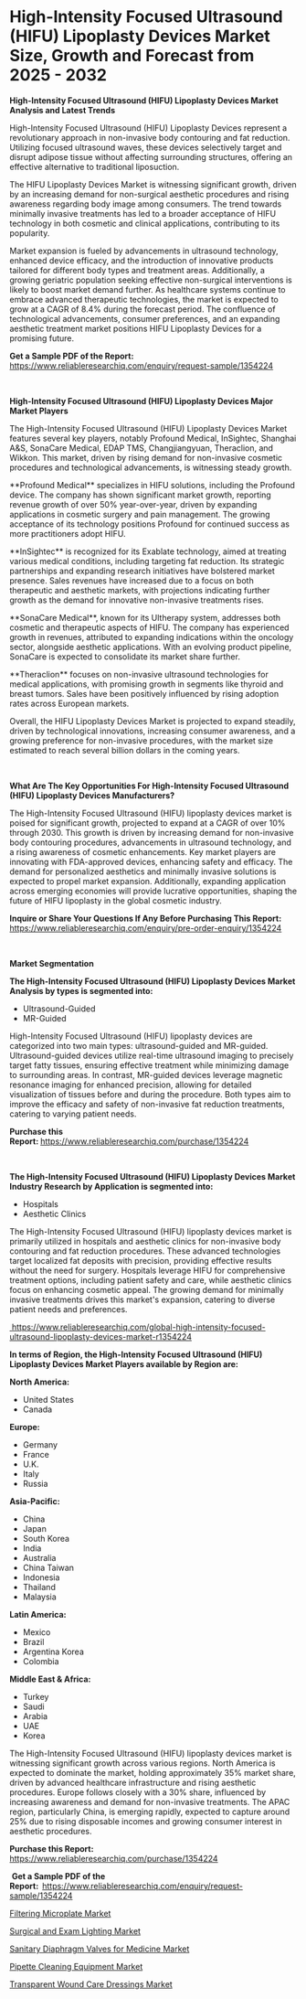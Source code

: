 <p><h1>High-Intensity Focused Ultrasound (HIFU) Lipoplasty Devices Market Size, Growth and Forecast from 2025 - 2032</h1></p><p><strong>High-Intensity Focused Ultrasound (HIFU) Lipoplasty Devices Market Analysis and Latest Trends</strong></p>
<p><p>High-Intensity Focused Ultrasound (HIFU) Lipoplasty Devices represent a revolutionary approach in non-invasive body contouring and fat reduction. Utilizing focused ultrasound waves, these devices selectively target and disrupt adipose tissue without affecting surrounding structures, offering an effective alternative to traditional liposuction. </p><p>The HIFU Lipoplasty Devices Market is witnessing significant growth, driven by an increasing demand for non-surgical aesthetic procedures and rising awareness regarding body image among consumers. The trend towards minimally invasive treatments has led to a broader acceptance of HIFU technology in both cosmetic and clinical applications, contributing to its popularity. </p><p>Market expansion is fueled by advancements in ultrasound technology, enhanced device efficacy, and the introduction of innovative products tailored for different body types and treatment areas. Additionally, a growing geriatric population seeking effective non-surgical interventions is likely to boost market demand further. As healthcare systems continue to embrace advanced therapeutic technologies, the market is expected to grow at a CAGR of 8.4% during the forecast period. The confluence of technological advancements, consumer preferences, and an expanding aesthetic treatment market positions HIFU Lipoplasty Devices for a promising future.</p></p>
<p><strong>Get a Sample PDF of the Report:&nbsp;</strong> <a href="https://www.reliableresearchiq.com/enquiry/request-sample/1354224?utm_campaign=104&utm_medium=2&utm_source=Github&utm_content=ia&utm_term=05032025&utm_id=high-intensity-focused-ultrasound-hifu-lipoplasty-devices">https://www.reliableresearchiq.com/enquiry/request-sample/1354224</a></p>
<p>&nbsp;</p>
<p><strong>High-Intensity Focused Ultrasound (HIFU) Lipoplasty Devices Major Market Players</strong></p>
<p><p>The High-Intensity Focused Ultrasound (HIFU) Lipoplasty Devices Market features several key players, notably Profound Medical, InSightec, Shanghai A&S, SonaCare Medical, EDAP TMS, Changjiangyuan, Theraclion, and Wikkon. This market, driven by rising demand for non-invasive cosmetic procedures and technological advancements, is witnessing steady growth.</p><p>**Profound Medical** specializes in HIFU solutions, including the Profound device. The company has shown significant market growth, reporting revenue growth of over 50% year-over-year, driven by expanding applications in cosmetic surgery and pain management. The growing acceptance of its technology positions Profound for continued success as more practitioners adopt HIFU.</p><p>**InSightec** is recognized for its Exablate technology, aimed at treating various medical conditions, including targeting fat reduction. Its strategic partnerships and expanding research initiatives have bolstered market presence. Sales revenues have increased due to a focus on both therapeutic and aesthetic markets, with projections indicating further growth as the demand for innovative non-invasive treatments rises.</p><p>**SonaCare Medical**, known for its Ultherapy system, addresses both cosmetic and therapeutic aspects of HIFU. The company has experienced growth in revenues, attributed to expanding indications within the oncology sector, alongside aesthetic applications. With an evolving product pipeline, SonaCare is expected to consolidate its market share further.</p><p>**Theraclion** focuses on non-invasive ultrasound technologies for medical applications, with promising growth in segments like thyroid and breast tumors. Sales have been positively influenced by rising adoption rates across European markets.</p><p>Overall, the HIFU Lipoplasty Devices Market is projected to expand steadily, driven by technological innovations, increasing consumer awareness, and a growing preference for non-invasive procedures, with the market size estimated to reach several billion dollars in the coming years.</p></p>
<p>&nbsp;</p>
<p><strong>What Are The Key Opportunities For High-Intensity Focused Ultrasound (HIFU) Lipoplasty Devices Manufacturers?</strong></p>
<p><p>The High-Intensity Focused Ultrasound (HIFU) lipoplasty devices market is poised for significant growth, projected to expand at a CAGR of over 10% through 2030. This growth is driven by increasing demand for non-invasive body contouring procedures, advancements in ultrasound technology, and a rising awareness of cosmetic enhancements. Key market players are innovating with FDA-approved devices, enhancing safety and efficacy. The demand for personalized aesthetics and minimally invasive solutions is expected to propel market expansion. Additionally, expanding application across emerging economies will provide lucrative opportunities, shaping the future of HIFU lipoplasty in the global cosmetic industry.</p></p>
<p><strong>Inquire or Share Your Questions If Any Before Purchasing This Report:</strong> <a href="https://www.reliableresearchiq.com/enquiry/pre-order-enquiry/1354224?utm_campaign=104&utm_medium=2&utm_source=Github&utm_content=ia&utm_term=05032025&utm_id=high-intensity-focused-ultrasound-hifu-lipoplasty-devices">https://www.reliableresearchiq.com/enquiry/pre-order-enquiry/1354224</a></p>
<p>&nbsp;</p>
<p><strong>Market Segmentation</strong></p>
<p><strong>The High-Intensity Focused Ultrasound (HIFU) Lipoplasty Devices Market Analysis by types is segmented into:</strong></p>
<p><ul><li>Ultrasound-Guided</li><li>MR-Guided</li></ul></p>
<p><p>High-Intensity Focused Ultrasound (HIFU) lipoplasty devices are categorized into two main types: ultrasound-guided and MR-guided. Ultrasound-guided devices utilize real-time ultrasound imaging to precisely target fatty tissues, ensuring effective treatment while minimizing damage to surrounding areas. In contrast, MR-guided devices leverage magnetic resonance imaging for enhanced precision, allowing for detailed visualization of tissues before and during the procedure. Both types aim to improve the efficacy and safety of non-invasive fat reduction treatments, catering to varying patient needs.</p></p>
<p><strong>Purchase this Report:&nbsp;</strong><a href="https://www.reliableresearchiq.com/purchase/1354224?utm_campaign=104&utm_medium=2&utm_source=Github&utm_content=ia&utm_term=05032025&utm_id=high-intensity-focused-ultrasound-hifu-lipoplasty-devices">https://www.reliableresearchiq.com/purchase/1354224</a></p>
<p>&nbsp;</p>
<p><strong>The High-Intensity Focused Ultrasound (HIFU) Lipoplasty Devices Market Industry Research by Application is segmented into:</strong></p>
<p><ul><li>Hospitals</li><li>Aesthetic Clinics</li></ul></p>
<p><p>The High-Intensity Focused Ultrasound (HIFU) lipoplasty devices market is primarily utilized in hospitals and aesthetic clinics for non-invasive body contouring and fat reduction procedures. These advanced technologies target localized fat deposits with precision, providing effective results without the need for surgery. Hospitals leverage HIFU for comprehensive treatment options, including patient safety and care, while aesthetic clinics focus on enhancing cosmetic appeal. The growing demand for minimally invasive treatments drives this market's expansion, catering to diverse patient needs and preferences.</p></p>
<p><a href="https://www.reliableresearchiq.com/global-high-intensity-focused-ultrasound-lipoplasty-devices-market-r1354224?utm_campaign=104&utm_medium=2&utm_source=Github&utm_content=ia&utm_term=05032025&utm_id=high-intensity-focused-ultrasound-hifu-lipoplasty-devices">&nbsp;https://www.reliableresearchiq.com/global-high-intensity-focused-ultrasound-lipoplasty-devices-market-r1354224</a></p>
<p><strong>In terms of Region, the High-Intensity Focused Ultrasound (HIFU) Lipoplasty Devices Market Players available by Region are:</strong></p>
<p>
    <p> <strong> North America: </strong>
        <ul>
            <li>United States</li>
            <li>Canada</li>
        </ul>
        </p> 
    <p> <strong> Europe: </strong>
        <ul>
            <li>Germany</li>
            <li>France</li>
            <li>U.K.</li>
            <li>Italy</li>
            <li>Russia</li>
        </ul>
        </p> 
    <p> <strong> Asia-Pacific: </strong>
        <ul>
            <li>China</li>
            <li>Japan</li>
            <li>South Korea</li>
            <li>India</li>
            <li>Australia</li>
            <li>China Taiwan</li>
            <li>Indonesia</li>
            <li>Thailand</li>
            <li>Malaysia</li>
        </ul>
        </p> 
    <p> <strong> Latin America: </strong>
        <ul>
            <li>Mexico</li>
            <li>Brazil</li>
            <li>Argentina Korea</li>
            <li>Colombia</li>
        </ul>
        </p> 
    <p> <strong> Middle East & Africa: </strong>
        <ul>
            <li>Turkey</li>
            <li>Saudi</li>
            <li>Arabia</li>
            <li>UAE</li>
            <li>Korea</li>
        </ul>
    </p>
    </p>
<p><p>The High-Intensity Focused Ultrasound (HIFU) lipoplasty devices market is witnessing significant growth across various regions. North America is expected to dominate the market, holding approximately 35% market share, driven by advanced healthcare infrastructure and rising aesthetic procedures. Europe follows closely with a 30% share, influenced by increasing awareness and demand for non-invasive treatments. The APAC region, particularly China, is emerging rapidly, expected to capture around 25% due to rising disposable incomes and growing consumer interest in aesthetic procedures.</p></p>
<p><strong>Purchase this Report: </strong><a href="https://www.reliableresearchiq.com/purchase/1354224?utm_campaign=104&utm_medium=2&utm_source=Github&utm_content=ia&utm_term=05032025&utm_id=high-intensity-focused-ultrasound-hifu-lipoplasty-devices">https://www.reliableresearchiq.com/purchase/1354224</a></p>
<p>&nbsp;<strong>Get a Sample PDF of the Report:&nbsp;&nbsp;</strong><a href="https://www.reliableresearchiq.com/enquiry/request-sample/1354224?utm_campaign=104&utm_medium=2&utm_source=Github&utm_content=ia&utm_term=05032025&utm_id=high-intensity-focused-ultrasound-hifu-lipoplasty-devices">https://www.reliableresearchiq.com/enquiry/request-sample/1354224</a></p>
<p><strong></strong></p>
<p><p><a href="https://github.com/cavushjla/Market-Research-Report-List-1/blob/main/filtering-microplate-market.md?utm_campaign=104&utm_medium=2&utm_source=Github&utm_content=ia&utm_term=05032025&utm_id=high-intensity-focused-ultrasound-hifu-lipoplasty-devices">Filtering Microplate Market</a></p><p><a href="https://github.com/caaropless/Market-Research-Report-List-1/blob/main/surgical-and-exam-lighting-market.md?utm_campaign=104&utm_medium=2&utm_source=Github&utm_content=ia&utm_term=05032025&utm_id=high-intensity-focused-ultrasound-hifu-lipoplasty-devices">Surgical and Exam Lighting Market</a></p><p><a href="https://github.com/alrogikrosa/Market-Research-Report-List-1/blob/main/sanitary-diaphragm-valves-for-medicine-market.md?utm_campaign=104&utm_medium=2&utm_source=Github&utm_content=ia&utm_term=05032025&utm_id=high-intensity-focused-ultrasound-hifu-lipoplasty-devices">Sanitary Diaphragm Valves for Medicine Market</a></p><p><a href="https://github.com/coricnzati/Market-Research-Report-List-1/blob/main/pipette-cleaning-equipment-market.md?utm_campaign=104&utm_medium=2&utm_source=Github&utm_content=ia&utm_term=05032025&utm_id=high-intensity-focused-ultrasound-hifu-lipoplasty-devices">Pipette Cleaning Equipment Market</a></p><p><a href="https://github.com/borknyberg/Market-Research-Report-List-1/blob/main/transparent-wound-care-dressings-market.md?utm_campaign=104&utm_medium=2&utm_source=Github&utm_content=ia&utm_term=05032025&utm_id=high-intensity-focused-ultrasound-hifu-lipoplasty-devices">Transparent Wound Care Dressings Market</a></p></p>
